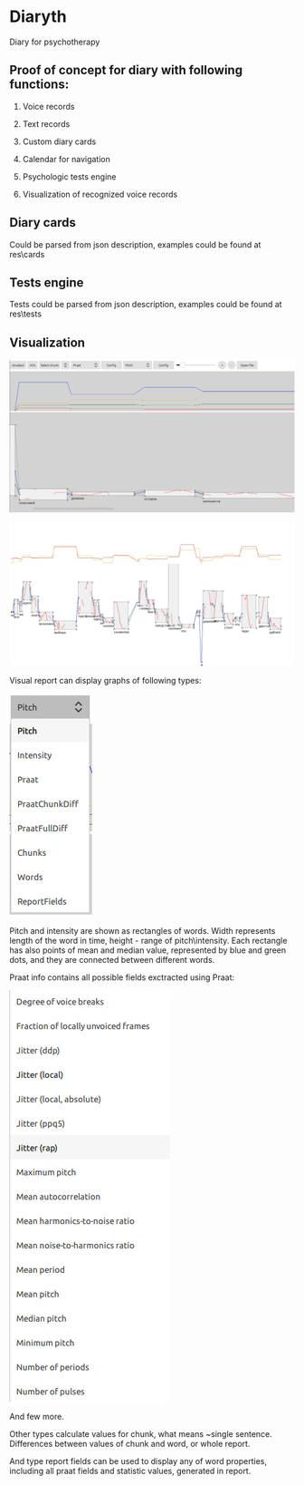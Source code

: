 # Diaryth

Diary for psychotherapy

## Proof of concept for diary with following functions:

1) Voice records

2) Text records

3) Custom diary cards

4) Calendar for navigation

5) Psychologic tests engine

6) Visualization of recognized voice records

## Diary cards

Could be parsed from json description, examples could be found at res\cards

## Tests engine

Tests could be parsed from json description, examples could be found at res\tests

## Visualization

![Visual report](res/info/screenshots/visual.png)

![Visual report](res/info/screenshots/visual2.jpg)

Visual report can display graphs of following types:

![Visual report](res/info/screenshots/types.png)

Pitch and intensity are shown as rectangles of words. Width represents length of the word in time, height - range of pitch\intensity.
Each rectangle has also points of mean and median value, represented by blue and green dots, and they are connected between different words.

Praat info contains all possible fields exctracted using Praat:

![Visual report](res/info/screenshots/praatfields.png)

And few more.

Other types calculate values for chunk, what means ~single sentence. Differences between values of chunk and word, or whole report.

And type report fields can be used to display any of word properties, including all praat fields and statistic values, generated in report.
